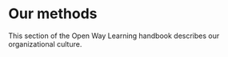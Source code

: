 # Our methods

This section of the Open Way Learning handbook describes our organizational culture.
